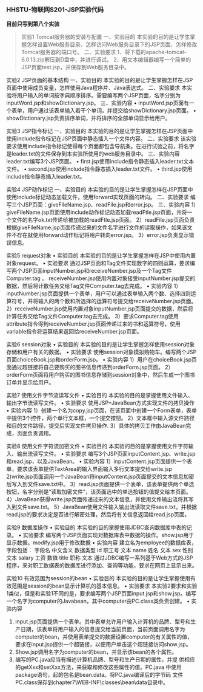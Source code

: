 ### HHSTU-物联网S201-JSP实验代码
**目前只写到第八个实验**
> 实验1 Tomcat服务器的安装与配置
一、实验目的
本实验的目的是让学生掌握怎样设置Web服务目录、怎样访问Web服务目录下的JSP页面、怎样修改Tomcat服务器的端口号。
二、实验要求
 1、将下载的apache-tomcat-6.0.13.zip解压到D盘中，并进行调试。
2、用文本编辑器编写一个简单的JSP页面test.jsp，并保存到Web服务目录中。
 
 




实验2  JSP页面的基本结构
一、实验目的
本实验的目的是让学生掌握怎样在JSP页面中使用成员变量，怎样使用Java程序片、Java表达式。
二、实验要求
本实验将用户输入的单词按字典顺序排序。需要编写两个JSP页面，名字分别为inputWord.jsp和showDictionary.jsp。
三、实验内容
•	inputWord.jsp页面有一个表单，用户通过该表单输入若干个单词，并提交给showDictionary.jsp页面。
•	showDictionary.jsp负责排序单词，并将排序的全部单词显示给用户。


实验3  JSP指令标记
一、实验目的
    本实验的目的是让学生掌握怎样在JSP页面中使用include指令标记在JSP页面中静态插入一个文件内容。
二、实验要求
该实验要求使用include指令标记使得每个页面都包含导航条。在进行试验之前，将名字是leader.txt的文件保存到本实验所使用的web服务目录中。
三、实验内容
leader.txt编写3个JSP页面。
•	first.jsp使用include指令静态插入leader.txt文本文件。
•	second.jsp使用include指令静态插入leader.txt文件。
•	third.jsp使用include指令静态插入leader.txt。


实验4  JSP动作标记
一、实验目的
本实验的目的是让学生掌握怎样在JSP页面中使用include标记动态加载文件，使用forward实现页面的转向。
二、实验要求
编写三个JSP页面：giveFileName.jsp、readFile.jsp和error.jsp。
三、实验内容
1）giveFileName.jsp页面使用include动作标记动态加载readFtle.jsp页面，并将一个文件的名字ok.txt传递给被加载的readFtle.jsp页面。
2）readFile.jsp页面负责根据giveFileName.jsp页面传递过来的文件名字进行文件的读取操作，如果该文件不存在就使用forward动作标记将用户转向error.jsp。
3）error.jsp负责显示错误信息。


实验5  request对象
•	实验目的
    本实验的目的是让学生掌握怎样在JSP中使用内置对象request。
•	实验要求
    通过JSP页面和Tag文件实现数字的四则运算，要求编写两个JSP页面inputNumber.jsp和receiveNumber.jsp及一个Tag文件Computer.tag 。 receiveNumber.jsp使用内置对象接受inputNumber.jsp提交的数据，然后将计数任务交给Tag文件Computer.tag去完成。
•	实验内容
1）inputNumber.jsp页面提供一个表单，用户可以通过表单输入两个数、选择四则运算符号，并将输入的两个数和所选择的运算符号提交给receiveNumber.jsp页面。
2）receiveNumber.jsp使用内置对象inputNumber.jsp页面提交的数据，然后将计算任务交给Tag文件Computer.tag去完成。
3）要求Computer.tag使用attribute指令得到receiveNumber.jsp页面传递过来的书和运算符号，使用variable指令将运算结果返回给receiveNumber.jsp页面。


实验6  session对象
•	实验目的
    本实验的目的是让学生掌握怎样使用session对象存储和用户有关的数据。
•	实验要求
    使用session对象模拟购物车。编写两个JSP页面choiceBook.jsp和orderForm.jsp。
•	实验内容
1）用户在choiceBook.jsp页面通过超链接将自己要购买的图书信息传递到orderForm.jsp页面。
2）orderForm页面将用户购买的图书信息存储到session对象中，然后生成一个图书订单并显示给用户。


实验7  使用文件字节流读写文件
•	实验目的
    本实验的目的是掌握使用文件输入、输出字节流读写文件。
•	实验要求
    使用JSP+JavaBean方式实现文件的拷贝操作
•	实验内容
1）创建一个名为copy.jsp页面，在该页面中创建一个Form表单，表单中提供3个控件，两个单行文本框，一个提交按钮。
2）文本框中输入源文件路径和目的文件路径，提交后实现文件拷贝操作.
3）具体的拷贝工作由JavaBean完成，页面负责调用。

实验8  使用文件字符流加密文件
•	实验目的
    本实验的目的是掌握使用文件字符输入、输出流读写文件。
•	实验要求
    编写3个JSP页面inputContent.jsp、write.jsp和read.jsp，以及JavaBean。
•	实验内容
1）inputContent.jsp页面提供一个表单，要求该表单提供TextArea的输入界面输入多行文本提交给write.jsp
2)write.jsp页面调用一个JavaBean将inputContent.jsp页面提交的文本信息加密后写入到文件save.txt中。
3）read.jsp页面提供一个表单，该表单提供两个单选按钮，名字分别是“读取加密文件”，该页面选中的单选按钮的值提交给本页面。
4）JavaBean获得write.jsp页面传递过来的文本信息，并使用文件输出流将其写入到文件save.txt。
5）JavaBean使用文件输入输出流读取文件save.txt，并根据read.jsp的要求决定是否进行解密处理，然后将有关信息返回给read.jsp页面。


实验9  数据库操作
•	实验目的
    本实验的目的掌握使用JDBC查询数据库中表的记录。
•	实验要求
编写两个JSP页面实现对数据库表中数据的操作。show.jsp用于显示数据。modify.jsp用于修改数据
•	实验内容
建立名为employee的数据库表，字段包括：
字段名	中文含义	数据类型
id	职工号	文本
name	姓名	文本
sex	性别	文本
salary	工资	数值
title	职称	文本
通过JDBC编写一系列基于Web方式的JSP程序，来对职工数据表的数据库进行添加、查询等功能，要求在网页上显示出来。



实验10  有效范围为session的bean
•	实验目的
    本实验的目的是让学生掌握使用有效范围是session的bean显示计算机的基本信息。
•	实验要求
    本实验2要求和实验1类似，但是和实验1不同的是，要求编写两个JSP页面input.jsp和show.jsp。编写一个名字为computer的Javabean，其中computer由PC.class类负责创建。
•	实验内容
1.	input.jsp页面提供一个表单。其中表单允许用户输入计算机的品牌、型号和生产日期，该表单将用户输入的信息提交给当前页面，当前页面调用名字为computer的bean，并使用表单提交的数据设置computer的有关属性的值，要求在input.jsp提供一个超链接，以便用户单击这个超链接访问show.jsp。
2.	Show.jsp调用名字为computer的bean，并显示该bean的各个属性。
3.	编写的PC.java应当有描述计算机品牌、型号和生产日期的属性，并提        供相应的getXxx和setXxx方法，来获取和修改这些属性的值。PC.java        中使用package语句，起的包名是bean.data。将PC.java编译后的字节码        文件PC.class保存到chapter7\WEB-INF\classes\bean\data目录中。
